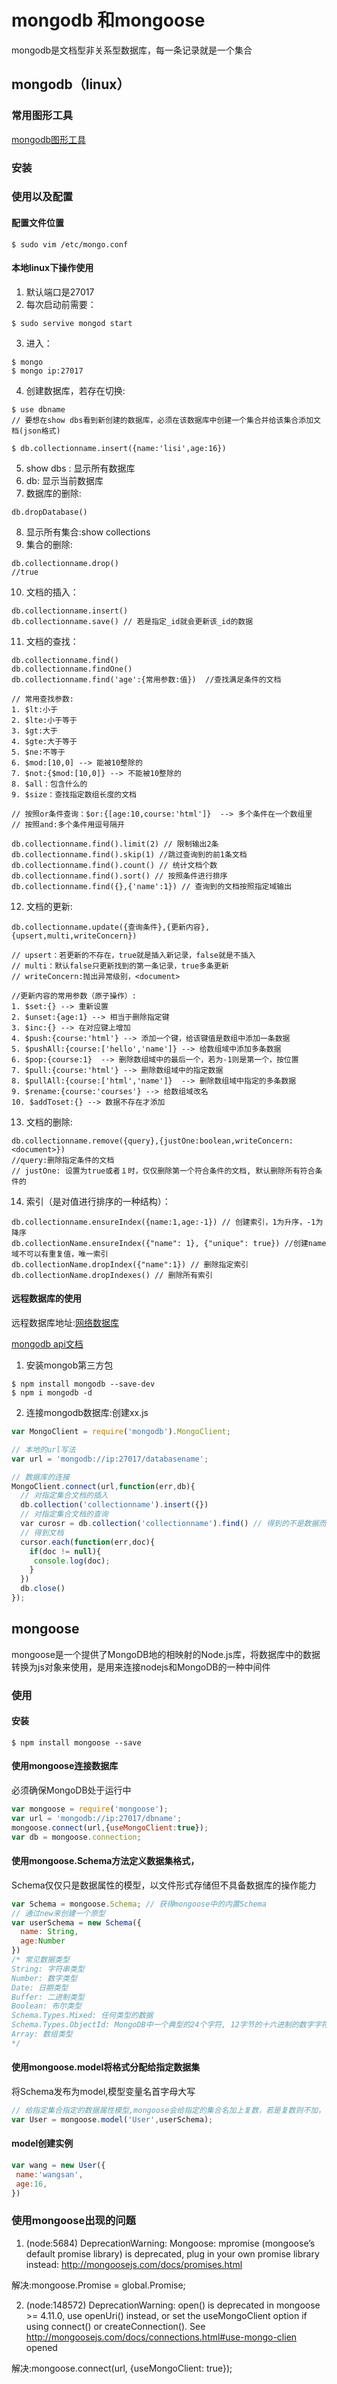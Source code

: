 # mongodb 和mongoose

mongodb是文档型非关系型数据库，每一条记录就是一个集合

## mongodb（linux）

### 常用图形工具

[mongodb图形工具](https://robomongo.org)

### 安装

### 使用以及配置

#### 配置文件位置

```shell
$ sudo vim /etc/mongo.conf
```

#### 本地linux下操作使用

1. 默认端口是27017
2. 每次启动前需要：
```shell
$ sudo servive mongod start
```
3. 进入：
```shell
$ mongo
$ mongo ip:27017
```
4. 创建数据库，若存在切换:

```shell
$ use dbname
// 要想在show dbs看到新创建的数据库，必须在该数据库中创建一个集合并给该集合添加文档(json格式)

$ db.collectionname.insert({name:'lisi',age:16})
```
5. show dbs : 显示所有数据库
6. db: 显示当前数据库
7. 数据库的删除:
```shell
db.dropDatabase()
```
8. 显示所有集合:show collections
9. 集合的删除:
```shell
db.collectionname.drop()
//true
```
10. 文档的插入：
```
db.collectionname.insert()
db.collectionname.save() // 若是指定_id就会更新该_id的数据
```
11. 文档的查找：
```
db.collectionname.find()
db.collectionname.findOne()
db.collectionname.find('age':{常用参数:值})  //查找满足条件的文档

// 常用查找参数:
1. $lt:小于
2. $lte:小于等于
3. $gt:大于
4. $gte:大于等于
5. $ne:不等于
6. $mod:[10,0] --> 能被10整除的
7. $not:{$mod:[10,0]} --> 不能被10整除的
8. $all：包含什么的
9. $size：查找指定数组长度的文档

// 按照or条件查询：$or:{[age:10,course:'html']}  --> 多个条件在一个数组里
// 按照and:多个条件用逗号隔开

db.collectionname.find().limit(2) // 限制输出2条
db.collectionname.find().skip(1) //跳过查询到的前1条文档
db.collectionname.find().count() // 统计文档个数
db.collectionname.find().sort() // 按照条件进行排序
db.collectionname.find({},{'name':1}) // 查询到的文档按照指定域输出
```
12. 文档的更新:
```
db.collectionname.update({查询条件},{更新内容},{upsert,multi,writeConcern})

// upsert：若更新的不存在，true就是插入新记录，false就是不插入
// multi：默认false只更新找到的第一条记录，true多条更新
// writeConcern:抛出异常级别，<document>

//更新内容的常用参数（原子操作）:
1. $set:{} --> 重新设置
2. $unset:{age:1} --> 相当于删除指定键
3. $inc:{} --> 在对应键上增加
4. $push:{course:'html'} --> 添加一个键，给该键值是数组中添加一条数据
5. $pushAll:{course:['hello','name']} --> 给数组域中添加多条数据
6. $pop:{course:1}  --> 删除数组域中的最后一个，若为-1则是第一个，按位置
7. $pull:{course:'html'} --> 删除数组域中的指定数据
8. $pullAll:{course:['html','name']}  --> 删除数组域中指定的多条数据
9. $rename:{course:'courses'} --> 给数组域改名
10. $addToset:{} --> 数据不存在才添加
```
13. 文档的删除:
```
db.collectionname.remove({query},{justOne:boolean,writeConcern:<document>})
//query:删除指定条件的文档
// justOne: 设置为true或者１时，仅仅删除第一个符合条件的文档, 默认删除所有符合条件的
```
14. 索引（是对值进行排序的一种结构）：
```
db.collectionname.ensureIndex({name:1,age:-1}) // 创建索引，1为升序，-1为降序
db.collectionName.ensureIndex({"name": 1}, {"unique": true}) //创建name域不可以有重复值，唯一索引
db.collectionName.dropIndex({"name":1}) // 删除指定索引
db.collectionName.dropIndexes() // 删除所有索引
```
#### 远程数据库的使用

远程数据库地址:[网络数据库](mlab.com)

[mongodb api文档](http://mongodb.github.io/node-mongodb-native/2.2/api/)

1. 安装mongob第三方包
```shell
$ npm install mongodb --save-dev
$ npm i mongodb -d
```
2. 连接mongodb数据库:创建xx.js

```js
var MongoClient = require('mongodb').MongoClient;

// 本地的url写法
var url = 'mongodb://ip:27017/databasename';

// 数据库的连接
MongoClient.connect(url,function(err,db){
  // 对指定集合文档的插入
  db.collection('collectionname').insert({})
  // 对指定集合文档的查询
  var curosr = db.collection('collectionname').find() // 得到的不是数据而是迭代对象
  // 得到文档
  cursor.each(function(err,doc){
    if(doc != null){
     console.log(doc);
    }
  })
  db.close()
});
```

## mongoose

mongoose是一个提供了MongoDB地的相映射的Node.js库，将数据库中的数据转换为js对象来使用，是用来连接nodejs和MongoDB的一种中间件

### 使用

#### 安装

```shell
$ npm install mongoose --save
```

#### 使用mongoose连接数据库

必须确保MongoDB处于运行中
```js
var mongoose = require('mongoose');
var url = 'mongodb://ip:27017/dbname';
mongoose.connect(url,{useMongoClient:true});
var db = mongoose.connection;
```
#### 使用mongoose.Schema方法定义数据集格式，

Schema仅仅只是数据属性的模型，以文件形式存储但不具备数据库的操作能力

```js
var Schema = mongoose.Schema; // 获得mongoose中的内置Schema
// 通过new来创建一个原型
var userSchema = new Schema({
  name: String,
  age:Number
})
/* 常见数据类型
String: 字符串类型
Number: 数字类型
Date: 日期类型
Buffer: 二进制类型
Boolean: 布尔类型
Schema.Types.Mixed: 任何类型的数据
Schema.Types.ObjectId: MongoDB中一个典型的24个字符, 12字节的十六进制的数字字符串.
Array: 数组类型
*/
```

#### 使用mongoose.model将格式分配给指定数据集

将Schema发布为model,模型变量名首字母大写

```js
// 给指定集合指定的数据属性模型,mongoose会给指定的集合名加上复数，若是复数则不加，
var User = mongoose.model('User',userSchema);
```
#### model创建实例

```js
var wang = new User({
 name:'wangsan',
 age:16,
})
```
### 使用mongoose出现的问题

1. (node:5684) DeprecationWarning: Mongoose: mpromise (mongoose’s default promise library) is deprecated, plug in your own promise library instead: http://mongoosejs.com/docs/promises.html

解决:mongoose.Promise = global.Promise;

2. (node:148572) DeprecationWarning: open() is deprecated in mongoose >= 4.11.0, use openUri() instead, or set the useMongoClient option if using connect() or createConnection(). See http://mongoosejs.com/docs/connections.html#use-mongo-clien  opened

解决:mongoose.connect(url, {useMongoClient: true});
